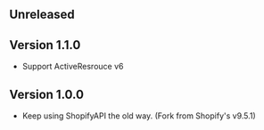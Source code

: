 ## Unreleased

## Version 1.1.0

* Support ActiveResrouce v6

## Version 1.0.0

* Keep using ShopifyAPI the old way. (Fork from Shopify's v9.5.1)
